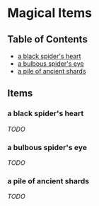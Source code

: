 # Magical Items

## Table of Contents

* [a black spider's heart](#a-black-spiders-heart)
* [a bulbous spider's eye](#a-bulbous-spiders-eye)
* [a pile of ancient shards](#a-pile-of-ancient-shards)

## Items

### a black spider's heart

*TODO*

### a bulbous spider's eye

*TODO*

### a pile of ancient shards

*TODO*
